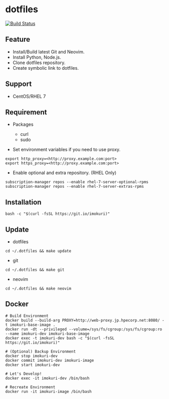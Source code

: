 # dotfiles

[![Build Status](https://travis-ci.org/IMOKURI/dotfiles.svg?branch=master)](https://travis-ci.org/IMOKURI/dotfiles)

## Feature

-   Install/Build latest Git and Neovim.
-   Install Python, Node.js.
-   Clone dotfiles repository.
-   Create symbolic link to dotfiles.

## Support

-   CentOS/RHEL 7

## Requirement

-   Packages
    -   curl
    -   sudo

-   Set environment variables if you need to use proxy.

```
export http_proxy=<http://proxy.example.com:port>
export https_proxy=<http://proxy.example.com:port>
```

-   Enable optional and extra repository. (RHEL Only)

```
subscription-manager repos --enable rhel-7-server-optional-rpms
subscription-manager repos --enable rhel-7-server-extras-rpms
```

## Installation

```
bash -c "$(curl -fsSL https://git.io/imokuri)"
```

## Update

-   dotfiles

```
cd ~/.dotfiles && make update
```

-   git

```
cd ~/.dotfiles && make git
```

-   neovim

```
cd ~/.dotfiles && make neovim
```

## Docker

```
# Build Environment
docker build --build-arg PROXY=http://web-proxy.jp.hpecorp.net:8080/ -t imokuri-base-image .
docker run -dt --privileged --volume=/sys/fs/cgroup:/sys/fs/cgroup:ro --name imokuri-dev imokuri-base-image
docker exec -t imokuri-dev bash -c "$(curl -fsSL https://git.io/imokuri)"

# (Optional) Backup Environment
docker stop imokuri-dev
docker commit imokuri-dev imokuri-image
docker start imokuri-dev

# Let's Develop!
docker exec -it imokuri-dev /bin/bash

# Recreate Environment
docker run -it imokuri-image /bin/bash
```
